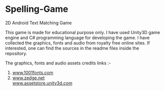 # Spelling-Game
2D Android Text Matching Game

This game is made for educational purpose only. I have used Unity3D game engine and C# programming language for developing the game. I have collected the graphics, fonts and audio from royalty free online sites. If interested, one can find the sources in the readme files inside the repository. 

The graphics, fonts and audio assets credits links :-

1) www.1001fonts.com <br>
2) www.zedge.net <br>
www.assetstore.unity3d.com

